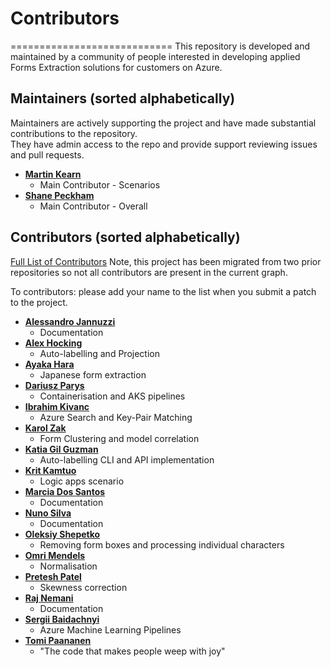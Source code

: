 # Contributors
============================
This repository is developed and maintained by a community of people interested in developing applied Forms Extraction solutions for customers on Azure.

Maintainers (sorted alphabetically)
---------------------------------------

Maintainers are actively supporting the project and have made substantial contributions to the repository.<br>
They have admin access to the repo and provide support reviewing issues and pull requests.

* **[Martin Kearn](https://github.com/martinkearn)**
   * Main Contributor - Scenarios
* **[Shane Peckham](https://github.com/shanepeckham)**
   * Main Contributor - Overall

Contributors  (sorted alphabetically)
-------------------------------------

[Full List of Contributors](https://github.com/microsoft/knowledge-extraction-recipes-forms/graphs/contributors) Note, this project has been migrated from two prior repositories so not all contributors are present in the current graph.

To contributors: please add your name to the list when you submit a patch to the project.

* **[Alessandro Jannuzzi]()**
   * Documentation
* **[Alex Hocking](https://github.com/alexhock)**
   * Auto-labelling and Projection
* **[Ayaka Hara](https://github.com/aykhara)**
   *  Japanese form extraction
* **[Dariusz Parys](https://github.com/dariuszparys)**
   * Containerisation and AKS pipelines
* **[Ibrahim Kivanc](https://github.com/ikivanc)**
   * Azure Search and Key-Pair Matching
* **[Karol Zak](https://github.com/karolzak)**
   * Form Clustering and model correlation
* **[Katia Gil Guzman](https://github.com/Kagigz)**
   * Auto-labelling CLI and API implementation
* **[Krit Kamtuo](https://github.com/kritcs18)**
   * Logic apps scenario
* **[Marcia Dos Santos]()**
   * Documentation
* **[Nuno Silva](https://github.com/vapaunic)**
   * Documentation
* **[Oleksiy Shepetko](https://github.com/ashepetko)**
   * Removing form boxes and processing individual characters
* **[Omri Mendels](https://github.com/omri374)**
   * Normalisation
* **[Pretesh Patel ]()**
   * Skewness correction
* **[Raj Nemani]()**
   * Documentation
* **[Sergii Baidachnyi](https://github.com/sbaidachni)**
   * Azure Machine Learning Pipelines
* **[Tomi Paananen](https://github.com/tompaana)**
   * "The code that makes people weep with joy"
